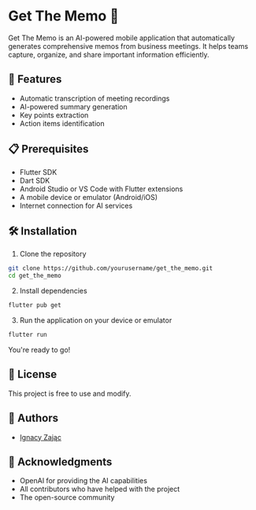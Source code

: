 # Get The Memo 🎯

Get The Memo is an AI-powered mobile application that automatically generates comprehensive memos from business meetings. It helps teams capture, organize, and share important information efficiently.

## 🚀 Features

- Automatic transcription of meeting recordings
- AI-powered summary generation
- Key points extraction
- Action items identification

## 📋 Prerequisites

- Flutter SDK
- Dart SDK
- Android Studio or VS Code with Flutter extensions
- A mobile device or emulator (Android/iOS)
- Internet connection for AI services

## 🛠️ Installation

1. Clone the repository
```bash
git clone https://github.com/yourusername/get_the_memo.git
cd get_the_memo
```

2. Install dependencies

```bash
flutter pub get
```

3. Run the application on your device or emulator

```bash
flutter run
```

You're ready to go!

## 📝 License

This project is free to use and modify. 

## 👥 Authors

- [Ignacy Zając](https://github.com/Netherman2440)

## 🙏 Acknowledgments

- OpenAI for providing the AI capabilities
- All contributors who have helped with the project
- The open-source community




